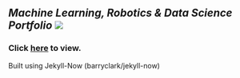 
## *Machine Learning, Robotics & Data Science Portfolio* ![](https://emojipedia-us.s3.amazonaws.com/thumbs/120/lg/57/robot-face_1f916.png=60x60)
### Click [here](https://pstock175.github.io/) to view.

Built using Jekyll-Now (barryclark/jekyll-now)
